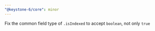 ```yaml
---
"@keystone-6/core": minor
---
```


Fix the common field type of `.isIndexed` to accept `boolean`, not only `true`
